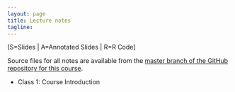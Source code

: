 ```yaml
---
layout: page
title: Lecture notes
tagline: 
---
```


\[S=Slides \| A=Annotated Slides \| R=R Code\]

Source files for all notes are available from the [master branch of the GitHub repository for this course](https://github.com/nickreich/stat-modeling-2015).

 * Class 1: Course Introduction
<!-- * Class 2: Introduction to Regression \[  [S](../assets/lectures/class2_IntroRegression.pdf) \| [A](../assets/lectures/class2_IntroRegression_annotated.pdf) \]
 * Class 3: Geometry of regression and least squares \[  [S](../assets/lectures/class3_SLRBasics.pdf) \| [A](../assets/lectures/class3_SLRBasics_annotated.pdf) \]
 * Class 4: Hands-on SLR practice 
 * Class 5: R^2, ANOVA \[  [S](../assets/lectures/class5_SLRwrapup.pdf) \| [A](../assets/lectures/class5_SLRwrapup_annotated.pdf) \]
 * Class 6: Version Control \[  [S](../assets/lectures/class6_versionControl.pdf) \]
 * Class 7: Introduction to Multiple Linear Regression \[  [S](../assets/lectures/class7_MLRintro.pdf) \| [A](../assets/lectures/class7_MLRintro_annotated.pdf) \| [R](../assets/lectures/lungDataModeling.R) \]
 * Class 8: \[cancelled, snow day\]
 * Class 9: MLR: Notation and Estimation \[  [S](../assets/lectures/class9_MLRFormulation.pdf) \]
 * Class 10: MLR: Hat Matrix, Identifiability, Collinearity \[  [S](../assets/lectures/class10_MLRDetails.pdf) \| [A](../assets/lectures/class10_MLRDetails_Annotated.pdf) \]
 * Class 11: MLR: Categorical variables \[  [S](../assets/lectures/class11_MLRCategorical.pdf) \| [A](../assets/lectures/class11_MLRCategorical_Annotated.pdf) \]
 * Class 12: MLR: Inference \[  [S](../assets/lectures/class12_MLRInference.pdf) \| [A](../assets/lectures/class12_MLRInference_Annotated.pdf) \]
 * Class 13: MLR: Inference \[  [S](../assets/lectures/class13_GlobalTests.pdf) \| [A](../assets/lectures/class13_GlobalTests_Annotated.pdf)  \| [R](../assets/lectures/class13_globalTests.Rmd) \| [lab](../assets/lectures/class13_globalTests.html) \] 
 * Class 14: MLR: Simulation and Resampling Inference \[  [S](../assets/lectures/class14_MLRbootstrap.pdf) \| [A](../assets/lectures/class14_MLRbootstrap_Annotated.pdf)  \| [R](../assets/lectures/class14_permutationLab.Rmd) \| [lab](../assets/lectures/class14_permutationLab.html) \] 
 * Class 15: MLR: Regression Diagnostics and Residual Plots \[ [R](../assets/lectures/class15_residualPlots.R) \] 
 * [spring break]
 * Class 16: MLR: More on diagnostics, confidence intervals \[  [S](../assets/lectures/class16_MLRDiagnostics.pdf) \| [A](../assets/lectures/class16_MLRDiagnostics_Annotated.pdf)  \] 
 * Class 17: MLR: Model selection \[  [S](../assets/lectures/class17_MLRSelections.pdf) \| [A](../assets/lectures/class17_MLRSelections_Annotated.pdf) \| [R](../assets/lectures/fev_analysis.R) \] 
 * Class 18: Interaction models and variable transformation  \[  [S](../assets/lectures/class18_MLRInteractions.pdf) \| [A](../assets/lectures/class18_MLRInteractions_Annotated.pdf)  \] 
 * Class 19: Spline models \[  [S](../assets/lectures/class19_Splines.pdf) \| [A](../assets/lectures/class19_Splines_Annotated.pdf)  \] 
 * Class 20: Generalized Linear Models and Logistic Regression \[  [S](../assets/lectures/class20_GLMlogistic.pdf) \| [A](../assets/lectures/class20_GLMlogistic_Annotated.pdf)  \] 
 * Class 21: Logistic Regression competition \[ [lab](../assets/lectures/titanic.html) \]
 * Class 22: Longitudinal Data Analysis \[  [S](../assets/lectures/class22_LDA.pdf) \| [A](../assets/lectures/class22_LDA_Annotated.pdf)  \] 
 * Class 23: Longitudinal Data Analysis (continued)
 * Class 24: Project prep
 * Classes 25-26: Project presentations
-->